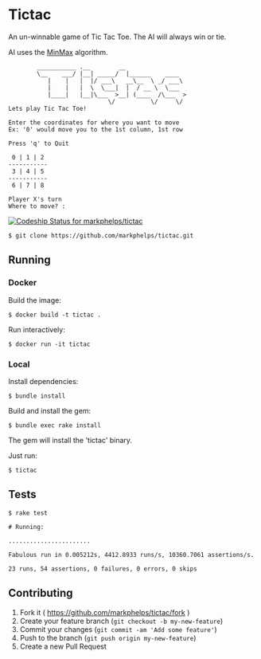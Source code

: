 # Tictac

An un-winnable game of Tic Tac Toe. The AI will always win or tie.

AI uses the [MinMax](http://en.wikipedia.org/wiki/Minimax) algorithm.

```
        ___________ .__        __
        \__    ___/ |__| _____/  |______    ____
           |    |   |  |/ ___\   __\__  \ _/ ___\
           |    |   |  \  \___|  |  / __ \  \___
           |____|   |__|\___  >__| (____  /\___  >
                            \/          \/     \/
Lets play Tic Tac Toe!

Enter the coordinates for where you want to move
Ex: '0' would move you to the 1st column, 1st row

Press 'q' to Quit

 0 | 1 | 2
-----------
 3 | 4 | 5
-----------
 6 | 7 | 8

Player X's turn
Where to move? :

```

[ ![Codeship Status for markphelps/tictac](https://codeship.com/projects/e92d4f40-bfc1-0134-613e-0ea17c17ebe1/status?branch=master)](https://codeship.com/projects/196712)

`$ git clone https://github.com/markphelps/tictac.git`

## Running

### Docker

Build the image:

	$ docker build -t tictac .

Run interactively:

	$ docker run -it tictac

### Local

Install dependencies:

    $ bundle install

Build and install the gem:

    $ bundle exec rake install

The gem will install the 'tictac' binary.

Just run:

	$ tictac

## Tests

    $ rake test

	# Running:

	.......................

    Fabulous run in 0.005212s, 4412.8933 runs/s, 10360.7061 assertions/s.

    23 runs, 54 assertions, 0 failures, 0 errors, 0 skips

## Contributing

1. Fork it ( https://github.com/markphelps/tictac/fork )
2. Create your feature branch (`git checkout -b my-new-feature`)
3. Commit your changes (`git commit -am 'Add some feature'`)
4. Push to the branch (`git push origin my-new-feature`)
5. Create a new Pull Request
